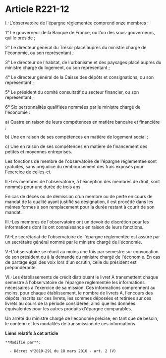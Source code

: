# Article R221-12

I.-L'observatoire de l'épargne réglementée comprend onze membres : 

1° Le gouverneur de la Banque de France, ou l'un des sous-gouverneurs, qui le préside ; 

2° Le        directeur général du Trésor placé auprès du ministre chargé de l'économie, ou son représentant ; 

3° Le directeur de l'habitat, de l'urbanisme et des paysages placé auprès du ministre chargé du logement, ou son
représentant ; 

4° Le directeur général de la Caisse des dépôts et consignations, ou son représentant ; 

5° Le président du comité consultatif du secteur financier, ou son représentant ; 

6° Six personnalités qualifiées nommées par le ministre chargé de l'économie : 

a) Quatre en raison de leurs compétences en matière bancaire et financière ; 

b) Une en raison de ses compétences en matière de logement social ; 

c) Une en raison de ses compétences en matière de financement des petites et moyennes entreprises. 

Les fonctions de membre de l'observatoire de l'épargne réglementée sont gratuites, sans préjudice du remboursement des frais
exposés pour l'exercice de celles-ci. 

II.-Les membres de l'observatoire, à l'exception des membres de droit, sont nommés pour une durée de trois ans. 

En cas de décès ou de démission d'un membre ou de perte en cours de mandat de la qualité ayant justifié sa désignation, il
est procédé dans les mêmes formes à son remplacement pour la durée restant à courir de son mandat. 

III.-Les membres de l'observatoire ont un devoir de discrétion pour les informations dont ils ont connaissance en raison de
leurs fonctions. 

IV.-Le secrétariat de l'observatoire de l'épargne réglementée est assuré par un secrétaire général nommé par le ministre
chargé de l'économie.

V.-L'observatoire se réunit au moins une fois par semestre sur convocation de son président ou à la demande du ministre
chargé de l'économie. En cas de partage égal des voix lors d'un scrutin, celle du président est prépondérante. 

VI.-Les établissements de crédit distribuant le livret A transmettent chaque semestre à l'observatoire de l'épargne
réglementée les informations nécessaires à l'exercice de sa mission. Ces informations comprennent au moins, pour chaque
établissement, le nombre de livrets A, l'encours des dépôts inscrits sur ces livrets, les sommes déposées et retirées sur ces
livrets au cours de la période considérée, ainsi que les données équivalentes pour les autres produits d'épargne
comparables. 

Un arrêté du ministre chargé de l'économie précise, en tant que de besoin, le contenu et les modalités de transmission de ces
informations.

**Liens relatifs à cet article**

	**Modifié par**:

	  - Décret n°2010-291 du 18 mars 2010 - art. 2 (V)
